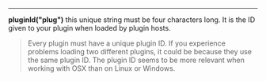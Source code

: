 <a name="pluginId"><h3 style="padding-top: 40px; margin-top: 40px;"></h3></a>
_____________________________
**pluginId("plug")** this unique string must be four characters long. It is the ID given to your plugin when loaded by plugin hosts. 

>Every plugin must have a unique plugin ID. If you experience problems loading two different plugins, it could be because they use the same plugin ID. The plugin ID seems to be more relevant when working with OSX than on Linux or Windows.
